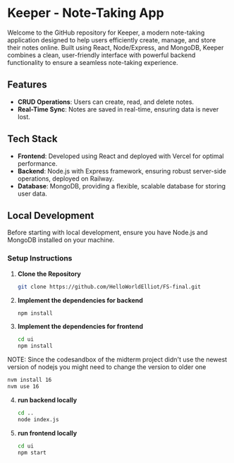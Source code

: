 # Keeper - Note-Taking App

Welcome to the GitHub repository for Keeper, a modern note-taking application designed to help users efficiently create, manage, and store their notes online. Built using React, Node/Express, and MongoDB, Keeper combines a clean, user-friendly interface with powerful backend functionality to ensure a seamless note-taking experience.

## Features

- **CRUD Operations**: Users can create, read, and delete notes.
- **Real-Time Sync**: Notes are saved in real-time, ensuring data is never lost.

## Tech Stack

- **Frontend**: Developed using React and deployed with Vercel for optimal performance.
- **Backend**: Node.js with Express framework, ensuring robust server-side operations, deployed on Railway.
- **Database**: MongoDB, providing a flexible, scalable database for storing user data.

## Local Development

Before starting with local development, ensure you have Node.js and MongoDB installed on your machine.

### Setup Instructions

1. **Clone the Repository**
   ```bash
   git clone https://github.com/HelloWorldElliot/FS-final.git
   ```
2. **Implement the dependencies for backend**
   ```bash
   npm install
   ```
3. **Implement the dependencies for frontend**
   ```bash
   cd ui
   npm install
   ```
NOTE: Since the codesandbox of the midterm project didn't use the newest version of nodejs you might need to change the version to older one
   ```bash
   nvm install 16
   nvm use 16
   ```
4. **run backend locally**
   ```bash
   cd ..
   node index.js
   ```
5. **run frontend locally**
   ```bash
   cd ui
   npm start
   ```

